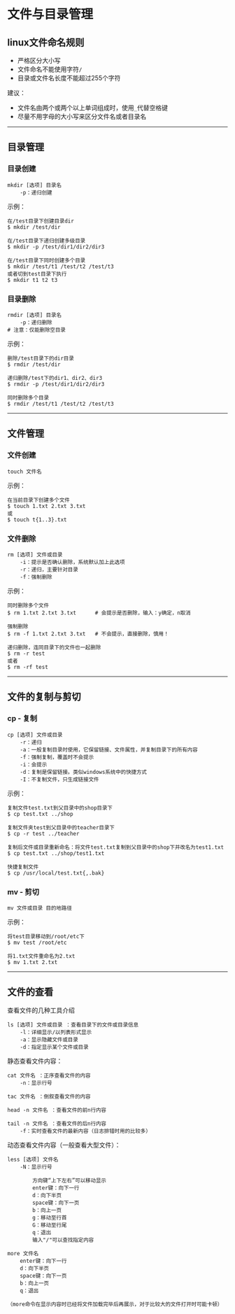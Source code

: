 # 文件与目录管理
## linux文件命名规则
- 严格区分大小写
- 文件命名不能使用字符`/`
- 目录或文件名长度不能超过255个字符 

建议：     
- 文件名由两个或两个以上单词组成时，使用`_`代替空格键     
- 尽量不用字母的大小写来区分文件名或者目录名
---
## 目录管理
### 目录创建
```
mkdir [选项] 目录名
    -p：递归创建
```
示例：
```
在/test目录下创建目录dir
$ mkdir /test/dir

在/test目录下递归创建多级目录
$ mkdir -p /test/dir1/dir2/dir3

在/test目录下同时创建多个目录
$ mkdir /test/t1 /test/t2 /test/t3
或者切到test目录下执行
$ mkdir t1 t2 t3
```
### 目录删除
```
rmdir [选项] 目录名
    -p：递归删除
# 注意：仅能删除空目录
```
示例：
```
删除/test目录下的dir目录
$ rmdir /test/dir

递归删除/test下的dir1、dir2、dir3
$ rmdir -p /test/dir1/dir2/dir3

同时删除多个目录
$ rmdir /test/t1 /test/t2 /test/t3
```
---
## 文件管理
### 文件创建
```
touch 文件名
```
示例：
```
在当前目录下创建多个文件
$ touch 1.txt 2.txt 3.txt
或
$ touch t{1..3}.txt
```

### 文件删除
```
rm [选项] 文件或目录
    -i：提示是否确认删除，系统默认加上此选项
    -r：递归，主要针对目录
    -f：强制删除
```
示例：
```
同时删除多个文件
$ rm 1.txt 2.txt 3.txt      # 会提示是否删除，输入：y确定，n取消

强制删除
$ rm -f 1.txt 2.txt 3.txt   # 不会提示，直接删除，慎用！

递归删除，连同目录下的文件也一起删除
$ rm -r test
或者
$ rm -rf test
```
---
## 文件的复制与剪切

### cp - 复制
```
cp [选项] 文件或目录
    -r：递归
    -a：一般复制目录时使用，它保留链接、文件属性，并复制目录下的所有内容
    -f：强制复制，覆盖时不会提示
    -i：会提示
    -d：复制是保留链接。类似windows系统中的快捷方式
    -I：不复制文件，只生成链接文件
```
示例：
```
复制文件test.txt到父目录中的shop目录下
$ cp test.txt ../shop

复制文件夹test到父目录中的teacher目录下
$ cp -r test ../teacher

复制后文件或目录重新命名：将文件test.txt复制到父目录中的shop下并改名为test1.txt
$ cp test.txt ../shop/test1.txt

快捷复制文件
$ cp /usr/local/test.txt{,.bak}
```

### mv - 剪切
```
mv 文件或目录 目的地路径
```
示例：
```
将test目录移动到/root/etc下
$ mv test /root/etc

将1.txt文件重命名为2.txt
$ mv 1.txt 2.txt
```
---
## 文件的查看
查看文件的几种工具介绍
```
ls [选项] 文件或目录 ：查看目录下的文件或目录信息
    -l：详细显示/以列表形式显示
    -a：显示隐藏文件或目录
    -d：指定显示某个文件或目录
```
静态查看文件内容：
```
cat 文件名 ：正序查看文件的内容
    -n：显示行号

tac 文件名 ：倒叙查看文件的内容

head -n 文件名 ：查看文件的前n行内容

tail -n 文件名 ：查看文件的后n行内容
    -f：实时查看文件的最新内容（日志排错时用的比较多）
```
动态查看文件内容（一般查看大型文件）：

```
less [选项] 文件名
    -N：显示行号

        方向键“上下左右”可以移动显示
        enter键：向下一行
        d：向下半页
        space键：向下一页
        b：向上一页
        g：移动至行首
        G：移动至行尾
        q：退出
        输入"/"可以查找指定内容
```
```
more 文件名
    enter键：向下一行
    d：向下半页
    space键：向下一页
    b：向上一页
    q：退出

（more命令在显示内容时已经将文件加载完毕后再展示，对于比较大的文件打开时可能卡顿）
```

